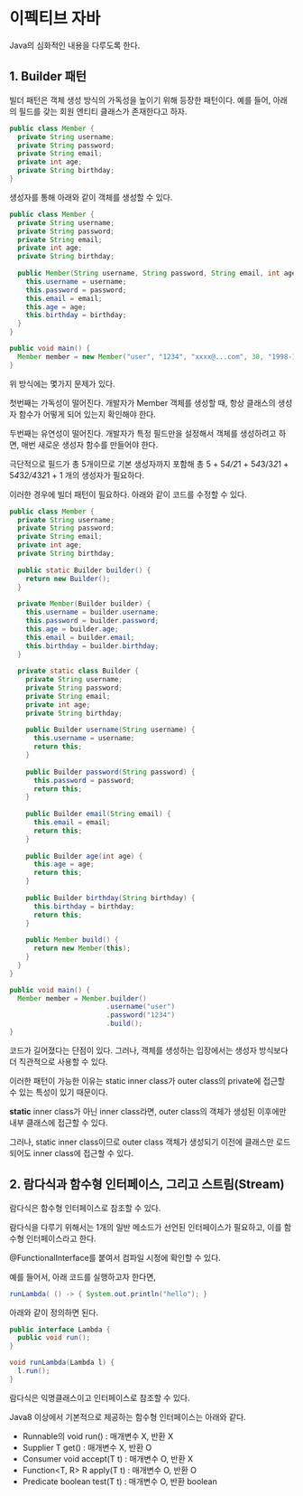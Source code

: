 # 이펙티브 자바

Java의 심화적인 내용을 다루도록 한다.

## 1. Builder 패턴

빌더 패턴은 객체 생성 방식의 가독성을 높이기 위해 등장한 패턴이다. 예를 들어, 아래의 필드를 갖는 회원 엔티티 클래스가 존재한다고 하자.

```java
public class Member {
  private String username;
  private String password;
  private String email;
  private int age;
  private String birthday;
}
```

생성자를 통해 아래와 같이 객체를 생성할 수 있다.

```java
public class Member {
  private String username;
  private String password;
  private String email;
  private int age;
  private String birthday;
  
  public Member(String username, String password, String email, int age, String birthday) {
    this.username = username;
    this.password = password;
    this.email = email;
    this.age = age;
    this.birthday = birthday;
  }
}

public void main() {
  Member member = new Member("user", "1234", "xxxx@...com", 30, "1998-11-11");
}
```

위 방식에는 몇가지 문제가 있다.

첫번째는 가독성이 떨어진다. 개발자가 Member 객체를 생성할 때, 항상 클래스의 생성자 함수가 어떻게 되어 있는지 확인해야 한다.

두번째는 유연성이 떨어진다. 개발자가 특정 필드만을 설정해서 객체를 생성하려고 하면, 매번 새로운 생성자 함수를 만들어야 한다.

극단적으로 필드가 총 5개이므로 기본 생성자까지 포함해 총 5 + 5*4/2*1 + 5*4*3/3*2*1 + 5*4*3*2/4*3*2*1 + 1 개의 생성자가 필요하다.

이러한 경우에 빌더 패턴이 필요하다. 아래와 같이 코드를 수정할 수 있다.

```java
public class Member {
  private String username;
  private String password;
  private String email;
  private int age;
  private String birthday;
  
  public static Builder builder() {
    return new Builder();
  }
  
  private Member(Builder builder) {
    this.username = builder.username;
    this.password = builder.password;
    this.age = builder.age;
    this.email = builder.email;
    this.birthday = builder.birthday;
  }
  
  private static class Builder {
    private String username;
    private String password;
    private String email;
    private int age;
    private String birthday;
        
    public Builder username(String username) {
      this.username = username;
      return this;
    }
    
    public Builder password(String password) {
      this.password = password;
      return this;
    }
    
    public Builder email(String email) {
      this.email = email;
      return this;
    }
    
    public Builder age(int age) {
      this.age = age;
      return this;
    }
    
    public Builder birthday(String birthday) {
      this.birthday = birthday;
      return this;
    }
    
    public Member build() {
      return new Member(this);
    }
  }
}

public void main() {
  Member member = Member.builder()
                        .username("user")
                        .password("1234")
                        .build();
}
```

코드가 길어졌다는 단점이 있다. 그러나, 객체를 생성하는 입장에서는 생성자 방식보다 더 직관적으로 사용할 수 있다.

이러한 패턴이 가능한 이유는 static inner class가 outer class의 private에 접근할 수 있는 특성이 있기 때문이다. 

**static** inner class가 아닌 inner class라면, outer class의 객체가 생성된 이후에만 내부 클래스에 접근할 수 있다.

그러나, static inner class이므로 outer class 객체가 생성되기 이전에 클래스만 로드되어도 inner class에 접근할 수 있다. 

## 2. 람다식과 함수형 인터페이스, 그리고 스트림(Stream)

람다식은 함수형 인터페이스로 참조할 수 있다.

람다식을 다루기 위해서는 1개의 일반 메소드가 선언된 인터페이스가 필요하고, 이를 함수형 인터페이스라고 한다.

@FunctionalInterface를 붙여서 컴파일 시정에 확인할 수 있다.

예를 들어서, 아래 코드를 실행하고자 한다면,

```java
runLambda( () -> { System.out.println("hello"); }
```

아래와 같이 정의하면 된다.
```java
public interface Lambda {
  public void run();
}

void runLambda(Lambda l) {
  l.run();
}
```

람다식은 익명클래스이고 인터페이스로 참조할 수 있다.

Java8 이상에서 기본적으로 제공하는 함수형 인터페이스는 아래와 같다.

+ Runnable의 void run() : 매개변수 X, 반환 X
+ Supplier<T> T get() : 매개변수 X, 반환 O
+ Consumer<T> void accept(T t) : 매개변수 O, 반환 X
+ Function<T, R> R apply(T t) : 매개변수 O, 반환 O
+ Predicate<T> boolean test(T t) : 매개변수 O, 반환 boolean
  
  
